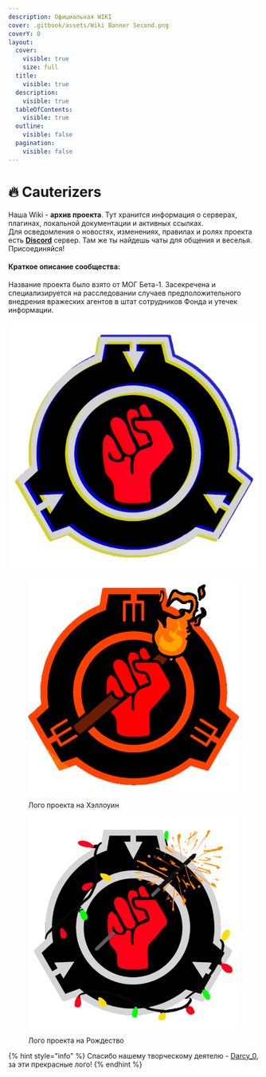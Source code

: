 ```yaml
---
description: Официальная WIKI
cover: .gitbook/assets/Wiki Banner Second.png
coverY: 0
layout:
  cover:
    visible: true
    size: full
  title:
    visible: true
  description:
    visible: true
  tableOfContents:
    visible: true
  outline:
    visible: false
  pagination:
    visible: false
---
```


# 🔥 Cauterizers

Наша Wiki - **архив проекта**. Тут хранится информация о серверах, плагинах, локальной документации и активных ссылках.\
Для осведомления о новостях, изменениях, правилах и ролях проекта есть [**Discord**](https://discord.com/invite/376sEKP2tX) сервер. Там же ты найдешь чаты для общения и веселья.\
Присоединяйся!

#### Краткое описание сообщества:

Название проекта было взято от МОГ Бета-1. Засекречена и специализируется на расследовании случаев предположительного внедрения вражеских агентов в штат сотрудников Фонда и утечек информации.

<div data-full-width="false">

<img src=".gitbook/assets/Discord Logo GIF.gif" alt="Стандартное лого проекта">

 

<figure><img src=".gitbook/assets/Discord Logo Halloween GIF.gif" alt=""><figcaption><p>Лого проекта на Хэллоуин </p></figcaption></figure>

 

<figure><img src=".gitbook/assets/Discord Logo Christmas GIF.gif" alt=""><figcaption><p>Лого проекта на Рождество</p></figcaption></figure>

</div>

{% hint style="info" %}
Спасибо нашему творческому деятелю - [Darcy\_0](https://www.tumblr.com/darcytt0), за эти прекрасные лого!
{% endhint %}
